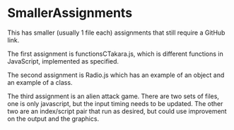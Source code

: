 # SmallerAssignments
This has smaller (usually 1 file each) assignments that still require a GitHub link.

The first assignment is functionsCTakara.js, which is different functions in JavaScript, implemented as specified.

The second assignment is Radio.js which has an example of an object and an example of a class.

The third assignment is an alien attack game.  There are two sets of files, one is only javascript, but the input timing needs to be updated.  The other two are an index/script pair that run as desired, but could use improvement on the output and the graphics.
